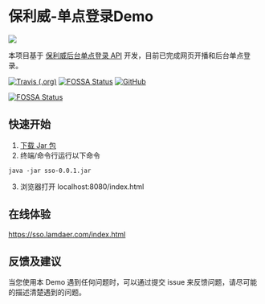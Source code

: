 # 保利威-单点登录Demo

[![](https://github.com/huangzijian888/Polyv-Live-SDK/blob/master/LOGO.png)](http://www.polyv.net)

本项目基于 [保利威后台单点登录 API](https://dev.polyv.net/2020/liveproduct/l-api/zhsz/sso/) 开发，目前已完成网页开播和后台单点登录。

[![Travis (.org)](https://travis-ci.org/huangzijian888/Polyv-SSO-Demo.svg?branch=master)](https://travis-ci.org/github/huangzijian888/Polyv-SSO-Demo) [![FOSSA Status](https://app.fossa.com/api/projects/git%2Bgithub.com%2Fhuangzijian888%2FPolyv-SSO-Demo.svg?type=shield)](https://app.fossa.com/projects/git%2Bgithub.com%2Fhuangzijian888%2FPolyv-SSO-Demo?ref=badge_shield)
[![GitHub](https://img.shields.io/github/license/huangzijian888/Polyv-SSO-Demo)](https://github.com/huangzijian888/Polyv-SSO-Demo/blob/master/LICENSE)  

[![FOSSA Status](https://app.fossa.com/api/projects/git%2Bgithub.com%2Fhuangzijian888%2FPolyv-SSO-Demo.svg?type=large)](https://app.fossa.com/projects/git%2Bgithub.com%2Fhuangzijian888%2FPolyv-SSO-Demo?ref=badge_large)


## 快速开始
1. [下载 Jar 包](https://github.com/huangzijian888/Polyv-SSO-Demo/releases)
2. 终端/命令行运行以下命令
```shell
java -jar sso-0.0.1.jar
```
3. 浏览器打开 localhost:8080/index.html

## 在线体验
https://sso.lamdaer.com/index.html

## 反馈及建议

当您使用本 Demo 遇到任何问题时，可以通过提交 issue 来反馈问题，请尽可能的描述清楚遇到的问题。
